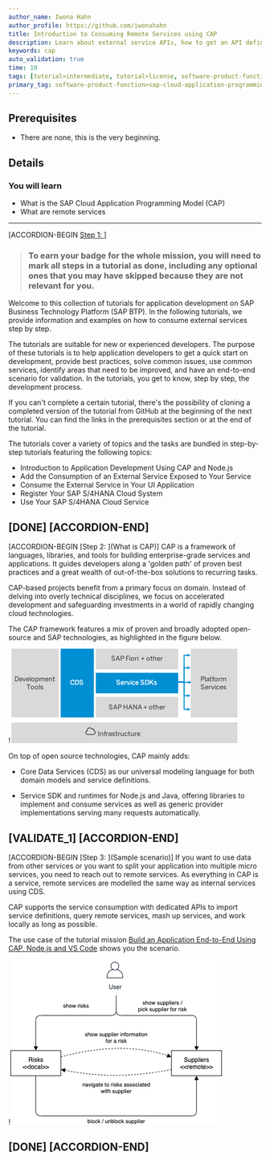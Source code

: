 ```yaml
---
author_name: Iwona Hahn
author_profile: https://github.com/iwonahahn
title: Introduction to Consuming Remote Services using CAP
description: Learn about external service APIs, how to get an API definition from the SAP API Business Hub, and how to import an API definition to your project.
keywords: cap
auto_validation: true
time: 10
tags: [tutorial>intermediate, tutorial>license, software-product-function>sap-cloud-application-programming-model, programming-tool>node-js, software-product>sap-business-technology-platform, software-product>sap-api-management, software-product>sap-hana-cloud, products>sap-s-4hana-cloud]
primary_tag: software-product-function>sap-cloud-application-programming-model
---
```


## Prerequisites
 - There are none, this is the very beginning.

## Details
### You will learn
 - What is the SAP Cloud Application Programming Model (CAP)
 - What are remote services

---

[ACCORDION-BEGIN [Step 1: ](Overview)]
> ### To earn your badge for the whole mission, you will need to mark all steps in a tutorial as done, including any optional ones that you may have skipped because they are not relevant for you.

Welcome to this collection of tutorials for application development on SAP Business Technology Platform (SAP BTP). In the following tutorials, we provide information and examples on how to consume external services step by step.

The tutorials are suitable for new or experienced developers. The purpose of these tutorials is to help application developers to get a quick start on development, provide best practices, solve common issues, use common services, identify areas that need to be improved, and have an end-to-end scenario for validation. In the tutorials, you get to know, step by step, the development process.

If you can't complete a certain tutorial, there's the possibility of cloning a completed version of the tutorial from GitHub at the beginning of the next tutorial. You can find the links in the prerequisites section or at the end of the tutorial.

The tutorials cover a variety of topics and the tasks are bundled in step-by-step tutorials featuring the following topics:

- Introduction to Application Development Using CAP and Node.js
- Add the Consumption of an External Service Exposed to Your Service
- Consume the External Service in Your UI Application
- Register Your SAP S/4HANA Cloud System
- Use Your SAP S/4HANA Cloud Service

[DONE]
[ACCORDION-END]
---
[ACCORDION-BEGIN [Step 2: ](What is CAP)]
CAP is a framework of languages, libraries, and tools for building enterprise-grade services and applications. It guides developers along a 'golden path' of proven best practices and a great wealth of out-of-the-box solutions to recurring tasks.

CAP-based projects benefit from a primary focus on domain. Instead of delving into overly technical disciplines, we focus on accelerated development and safeguarding investments in a world of rapidly changing cloud technologies.

The CAP framework features a mix of proven and broadly adopted open-source and SAP technologies, as highlighted in the figure below.

!![CAP Overview](cap_overview.png)

On top of open source technologies, CAP mainly adds:

- Core Data Services (CDS) as our universal modeling language for both domain models and service definitions.

- Service SDK and runtimes for Node.js and Java, offering libraries to implement and consume services as well as generic provider implementations serving many requests automatically.

[VALIDATE_1]
[ACCORDION-END]
---
[ACCORDION-BEGIN [Step 3: ](Sample scenario)]
If you want to use data from other services or you want to split your application into multiple micro services, you need to reach out to remote services. As everything in CAP is a service, remote services are modelled the same way as internal services using CDS.

CAP supports the service consumption with dedicated APIs to import service definitions, query remote services, mash up services, and work locally as long as possible.

The use case of the tutorial mission [Build an Application End-to-End Using CAP, Node.js and VS Code](mission.btp-application-cap-e2e) shows you the scenario.

!![Scenario Overview](ext-service-scenario.png)

[DONE]
[ACCORDION-END]
---
